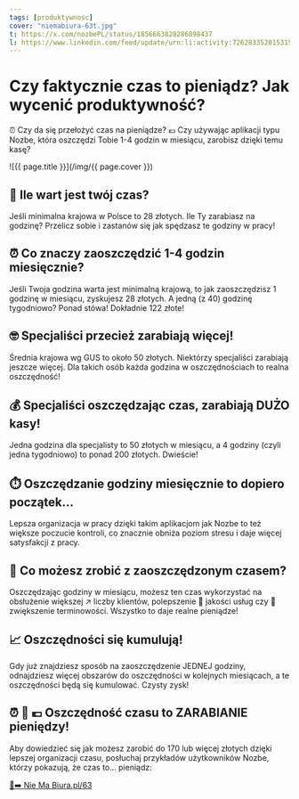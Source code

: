 ```yaml
---
tags: [produktywnosc]
cover: "niemabiura-63t.jpg"
t: https://x.com/nozbePL/status/1856663828286898437
l: https://www.linkedin.com/feed/update/urn:li:activity:7262833520153153537
---
```


# Czy faktycznie czas to pieniądz? Jak wycenić produktywność?

⏰ Czy da się przełożyć czas na pieniądze? 💶 Czy używając aplikacji typu Nozbe, która oszczędzi Tobie 1-4 godzin w miesiącu, zarobisz dzięki temu kasę?

<!--More-->

![{{ page.title }}](/img/{{ page.cover }})

## 🫵 Ile wart jest twój czas?

Jeśli minimalna krajowa w Polsce to 28 złotych. Ile Ty zarabiasz na godzinę? Przelicz sobie i zastanów się jak spędzasz te godziny w pracy!

## ⏰ Co znaczy zaoszczędzić 1-4 godzin miesięcznie?

Jeśli Twoja godzina warta jest minimalną krajową, to jak zaoszczędzisz 1 godzinę w miesiącu, zyskujesz 28 złotych. A jedną (z 40) godzinę tygodniowo? Ponad stówa! Dokładnie 122 złote!

## 🤓 Specjaliści przecież zarabiają więcej!

Średnia krajowa wg GUS to około 50 złotych. Niektórzy specjaliści zarabiają jeszcze więcej. Dla takich osób każda godzina w oszczędnościach to realna oszczędność!

## 💰 Specjaliści oszczędzając czas, zarabiają DUŻO kasy!

Jedna godzina dla specjalisty to 50 złotych w miesiącu, a 4 godziny (czyli jedna tygodniowo) to ponad 200 złotych. Dwieście!

## ⏱️ Oszczędzanie godziny miesięcznie to dopiero początek…

Lepsza organizacja w pracy dzięki takim aplikacjom jak Nozbe to też większe poczucie kontroli, co znacznie obniża poziom stresu i daje więcej satysfakcji z pracy.

## 💪 Co możesz zrobić z zaoszczędzonym czasem?

Oszczędzając godziny w miesiącu, możesz ten czas wykorzystać na obsłużenie większej ↗️ liczby klientów, polepszenie 🧐 jakości usług czy 💨 zwiększenie terminowości. Wszystko to daje realne pieniądze!

## 📈 Oszczędności się kumulują!

Gdy już znajdziesz sposób na zaoszczędzenie JEDNEJ godziny, odnajdziesz więcej obszarów do oszczędności w kolejnych miesiącach, a te oszczędności będą się kumulować. Czysty zysk!

## ⏰ 🟰 💶 Oszczędność czasu to ZARABIANIE pieniędzy!

Aby dowiedzieć się jak możesz zarobić do 170 lub więcej złotych dzięki lepszej organizacji czasu, posłuchaj przykładów użytkowników Nozbe, którzy pokazują, że czas to… pieniądz:

[🔗➡️ Nie Ma Biura.pl/63](/pl/niemabiura-63)

[n]: https://michael.gratis/nozbe_pl
[np]: https://michael.gratis/nozbepersonal_pl